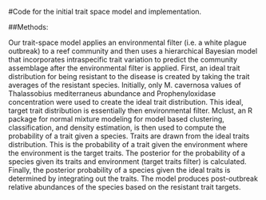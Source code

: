 #Code for the initial trait space model and implementation.

##Methods:

Our trait-space model applies an environmental filter (i.e. a white plague outbreak) to a reef community and then uses a hierarchical Bayesian model that incorporates intraspecific trait variation to predict the community assemblage after the environmental filter is applied. First, an ideal trait distribution for being resistant to the disease is created by taking the trait averages of the resistant species. Initially, only M. cavernosa values of Thalassobius mediterraneus abundance and Prophenyloxidase concentration were used to create the ideal trait distribution. This ideal, target trait distribution is essentially then environmental filter. Mclust, an R package for normal mixture modeling for model based clustering, classification, and density estimation, is then used to compute the probability of a trait given a species. Traits are drawn from the ideal traits distribution. This is the probability of a trait given the environment where the environment is the target traits. The posterior for the probability of a species given its traits and environment (target traits filter) is calculated. Finally, the posterior probability of a species given the ideal traits is determined by integrating out the traits. The model produces post-outbreak relative abundances of the species based on the resistant trait targets.
